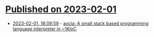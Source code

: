 # [Published on 2023-02-01](index.md)

* [2023-02-01, 18:09:59](https://lobste.rs/s/jsso8q/aocla_small_stack_based_programming) - [aocla: A small stack based programming language interpreter in ~1KloC](https://github.com/antirez/aocla/)
